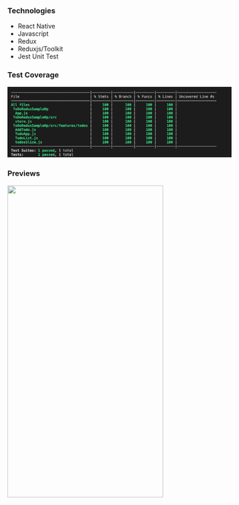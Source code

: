 ### Technologies
+ React Native
+ Javascript
+ Redux
+ Reduxjs/Toolkit
+ Jest Unit Test


### Test Coverage
<img src="https://github.com/HpSurani1997/ToDoReduxSampleHp/blob/master/screenshots/ss-1.png?raw=true" />

### Previews
<img width=350 height=700 src="https://user-images.githubusercontent.com/74247431/236449421-776306a7-66d2-426b-a4b2-afd77a4db1e1.mov?raw=true" />


